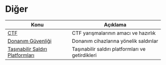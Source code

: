 # Diğer

Konu | Açıklama
---- | -----------
[CTF](00-ctf.md) | CTF yarışmalarının amacı ve hazırlık
[Donanım Güvenliği](01-donanim-guvenligi.md) | Donanım cihazlarına yönelik saldırılar
[Taşınabilir Saldırı Platformları](02-tasinabilir-saldiri-platformlari.md) | Taşınabilir saldırı platformları ve getirdikleri
